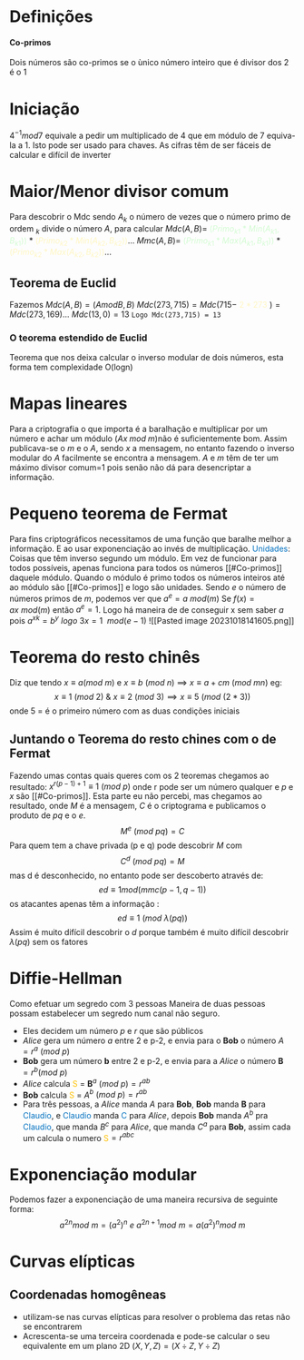 # Definições
#### Co-primos
Dois números são co-primos se o ùnico número inteiro que é divisor dos 2 é o 1
# Iniciação
$4^{-1} mod 7$ equivale a pedir um multiplicado de 4 que em módulo de 7 equiva-la a 1.
Isto pode ser usado para chaves.
As cifras têm de ser fáceis de calcular e difícil de inverter
# Maior/Menor divisor comum
Para descobrir o  Mdc sendo $A_k$ o número de vezes que o número primo de ordem  $_k$ divide o número $A$, para calcular 
$Mdc(A,B)=$ <span style="color: #BBFABBA6;">$(Primo_{k1}*Min(A_{k1},B_{k1}))$</span>  $*$ <font style="color:#FFF3A3A6;">$(Primo_{k2}*Min(A_{k2},B_{k2}))$</font>...
$Mmc(A,B)=$ <span style="color: #BBFABBA6;">$(Primo_{k1}*Max(A_{k1},B_{k1}))$</span>  $*$ <font style="color:#FFF3A3A6;">$(Primo_{k2}*Max(A_{k2},B_{k2}))$</font>...

## Teorema de Euclid
Fazemos $Mdc(A,B)= (A modB, B)$
$Mdc(273,715)=Mdc(715-$ <font style="color:#FFF3A3A6;">$2*273$</font> $) =Mdc(273,169)$... $Mdc(13,0)=13$
`Logo Mdc(273,715) = 13`
### O teorema estendido de Euclid
Teorema que nos deixa calcular o inverso modular de dois números, esta forma tem complexidade O(logn)

# Mapas lineares
Para a criptografia o que importa é a baralhação e  multiplicar por um número e achar um módulo ($Ax\; mod\;m$)não  é suficientemente bom. Assim publicava-se o $m$ e o $A$, sendo $x$ a mensagem,  no entanto fazendo o inverso modular do $A$ facilmente se encontra a mensagem.
$A$ e $m$ têm de ter um máximo divisor comum=1 pois senão não dá para desencriptar a informação.

# Pequeno teorema de Fermat
Para fins criptográficos necessitamos de uma função que baralhe melhor a informação. E ao usar exponenciação ao invés de multiplicação.
<span style="color:#0070c0">Unidades</span>: Coisas que têm inverso segundo um módulo.
Em vez de funcionar para todos possíveis, apenas funciona para todos os números [[#Co-primos]] daquele módulo. Quando o módulo é primo todos os números inteiros até ao módulo  são [[#Co-primos]] e logo  são unidades.
Sendo $e$ o número de números primos de $m$, podemos ver que $a^e=a \ mod(m)$
Se $f(x)= ax \ mod(m)$ então $a^e=1$. Logo  há maneira de de conseguir x sem saber $a$ pois $a^{xk}=b^y \ logo \ 3x=1 \ \ mod(e-1)$
![[Pasted image 20231018141605.png]]
# Teorema do resto chinês
Diz  que tendo $x\equiv a (mod\  m)$ e $x\equiv b \ (mod \ n)$  $\implies$ $x\equiv a+cm \ (mod \ mn)$ eg:
$$ x \equiv 1 \ (mod \ 2) \ \& \  x \equiv 2 \ (mod \ 3) \implies x \equiv 5 \ (mod \ (2*3)) $$ onde 5 = é o primeiro número com as duas condições iniciais
## Juntando o Teorema do resto chines com o de Fermat
Fazendo umas contas quais queres com os 2 teoremas chegamos ao resultado: $x^{r(p-1)+1} \equiv 1 \ (mod \ p)$ onde r pode ser um número qualquer e $p$ e $x$ são [[#Co-primos]].
Esta parte eu não percebi,  mas chegamos ao resultado, onde $M$ é a mensagem, $C$ é o criptograma e publicamos o produto de $pq$ e o $e$.
$$M^e \ (mod \ pq)=C $$
Para quem tem a chave privada (p e q) pode descobrir $M$ com 
$$C^d \ (mod \ pq)=M$$
mas d é desconhecido, no entanto pode ser descoberto através de:
$$ ed \equiv 1 mod(mmc(p-1,q-1))$$
os atacantes apenas têm a informação :
$$ ed \equiv 1 \ (mod \ \lambda(pq)) $$
Assim é muito difícil descobrir o $d$ porque também é muito difícil descobrir $\lambda(pq)$  sem os fatores
 
# Diffie-Hellman
Como efetuar um segredo com 3 pessoas
Maneira de duas pessoas possam estabelecer um segredo num canal não seguro.
- Eles decidem um número  $p$ e $r$ que são públicos
- *Alice* gera um número  *a*  entre 2 e p-2,  e envia para o **Bob** o número *A* $= r^a \  ( mod \ p)$
- **Bob** gera um número **b** entre 2 e p-2, e envia para a *Alice* o número **B** $= r^b (mod \ p)$
- *Alice* calcula <span style="color:#ffc000">S</span> = **B**$^a \ (mod \ p) = r^{ab}$ 
- **Bob** calcula <span style="color:#ffc000">S</span> = *A*$^b \ (mod \ p) = r^{ab}$ 
- Para três pessoas, a *Alice* manda *A* para **Bob**, **Bob** manda **B** para <span style="color:#0070c0">Claudio</span>, e <span style="color:#0070c0">Claudio</span> manda <span style="color:#0070c0">C</span> para *Alice*,  depois **Bob** manda $A^b$ pra <span style="color:#0070c0">Claudio</span>, que manda $B^c$ para *Alice*, que manda $C^a$ para **Bob**, assim cada um calcula o numero <span style="color:#ffc000">S</span>$=r^{abc}$

# Exponenciação modular
Podemos fazer a exponenciação de uma maneira recursiva de seguinte forma:
$$a^{2n} mod\ m = (a^2)^n \  e\ a^{2n +1} mod\ m= a(a^2)^n mod\ m$$

# Curvas elípticas
## Coordenadas homogêneas 
- utilizam-se nas curvas elípticas para resolver o problema das retas não se encontrarem
- Acrescenta-se uma terceira coordenada e pode-se calcular o seu equivalente em um plano 2D $(X,Y,Z)=( X \div Z , Y \div Z )$

